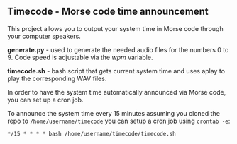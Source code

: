 ## Timecode - Morse code time announcement

This project allows you to output your system time in Morse code through your
computer speakers.

**generate.py** - used to generate the needed audio files for the numbers 0 to 9. Code speed is adjustable via the *wpm* variable.

**timecode.sh** - bash script that gets current system time and uses aplay to play the corresponding WAV files.

In order to have the system time automatically announced via Morse code, you can
set up a cron job.

To announce the system time every 15 minutes assuming you cloned the repo to `/home/username/timecode` you can setup a cron job using `crontab -e`:
```
*/15 * * * * bash /home/username/timecode/timecode.sh
```
